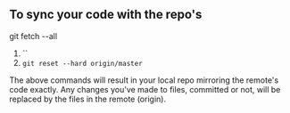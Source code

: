 ## To sync your code with the repo's
git fetch --all
1. ``
2. `git reset --hard origin/master`

The above commands will result in your local repo mirroring the remote's code exactly.  Any changes you've made to files, committed or not, will be replaced by the files in the remote (origin).